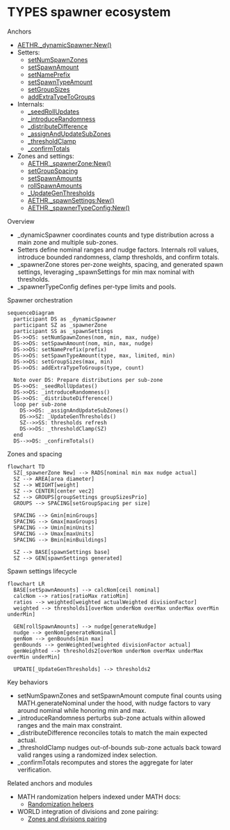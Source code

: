 # TYPES spawner ecosystem

Anchors
- [AETHR._dynamicSpawner:New()](../../dev/customTypes.lua:868)
- Setters:
  - [setNumSpawnZones](../../dev/customTypes.lua:928)
  - [setSpawnAmount](../../dev/customTypes.lua:946)
  - [setNamePrefix](../../dev/customTypes.lua:963)
  - [setSpawnTypeAmount](../../dev/customTypes.lua:969)
  - [setGroupSizes](../../dev/customTypes.lua:977)
  - [addExtraTypeToGroups](../../dev/customTypes.lua:983)
- Internals:
  - [_seedRollUpdates](../../dev/customTypes.lua:992)
  - [_introduceRandomness](../../dev/customTypes.lua:1006)
  - [_distributeDifference](../../dev/customTypes.lua:1036)
  - [_assignAndUpdateSubZones](../../dev/customTypes.lua:1059)
  - [_thresholdClamp](../../dev/customTypes.lua:1082)
  - [_confirmTotals](../../dev/customTypes.lua:1115)
- Zones and settings:
  - [AETHR._spawnerZone:New()](../../dev/customTypes.lua:1177)
  - [setGroupSpacing](../../dev/customTypes.lua:1276)
  - [setSpawnAmounts](../../dev/customTypes.lua:1303)
  - [rollSpawnAmounts](../../dev/customTypes.lua:1330)
  - [_UpdateGenThresholds](../../dev/customTypes.lua:1365)
  - [AETHR._spawnSettings:New()](../../dev/customTypes.lua:1401)
  - [AETHR._spawnerTypeConfig:New()](../../dev/customTypes.lua:1444)

Overview
- _dynamicSpawner coordinates counts and type distribution across a main zone and multiple sub-zones.
- Setters define nominal ranges and nudge factors. Internals roll values, introduce bounded randomness, clamp thresholds, and confirm totals.
- _spawnerZone stores per-zone weights, spacing, and generated spawn settings, leveraging _spawnSettings for min max nominal with thresholds.
- _spawnerTypeConfig defines per-type limits and pools.

Spawner orchestration
```mermaid
sequenceDiagram
  participant DS as _dynamicSpawner
  participant SZ as _spawnerZone
  participant SS as _spawnSettings
  DS->>DS: setNumSpawnZones(nom, min, max, nudge)
  DS->>DS: setSpawnAmount(nom, min, max, nudge)
  DS->>DS: setNamePrefix(prefix)
  DS->>DS: setSpawnTypeAmount(type, max, limited, min)
  DS->>DS: setGroupSizes(max, min)
  DS->>DS: addExtraTypeToGroups(type, count)

  Note over DS: Prepare distributions per sub-zone
  DS->>DS: _seedRollUpdates()
  DS->>DS: _introduceRandomness()
  DS->>DS: _distributeDifference()
  loop per sub-zone
    DS->>DS: _assignAndUpdateSubZones()
    DS->>SZ: _UpdateGenThresholds()
    SZ-->>SS: thresholds refresh
    DS->>DS: _thresholdClamp(SZ)
  end
  DS-->>DS: _confirmTotals()
```

Zones and spacing
```mermaid
flowchart TD
  SZ[_spawnerZone New] --> RADS[nominal min max nudge actual]
  SZ --> AREA[area diameter]
  SZ --> WEIGHT[weight]
  SZ --> CENTER[center vec2]
  SZ --> GROUPS[groupSettings groupSizesPrio]
  GROUPS --> SPACING[setGroupSpacing per size]

  SPACING --> Gmin[minGroups]
  SPACING --> Gmax[maxGroups]
  SPACING --> Umin[minUnits]
  SPACING --> Umax[maxUnits]
  SPACING --> Bmin[minBuildings]

  SZ --> BASE[spawnSettings base]
  SZ --> GEN[spawnSettings generated]
```

Spawn settings lifecycle
```mermaid
flowchart LR
  BASE[setSpawnAmounts] --> calcNom[ceil nominal]
  calcNom --> ratios[ratioMax ratioMin]
  ratios --> weighted[weighted actualWeighted divisionFactor]
  weighted --> thresholds1[overNom underNom overMax underMax overMin underMin]

  GEN[rollSpawnAmounts] --> nudge[generateNudge]
  nudge --> genNom[generateNominal]
  genNom --> genBounds[min max]
  genBounds --> genWeighted[weighted divisionFactor actual]
  genWeighted --> thresholds2[overNom underNom overMax underMax overMin underMin]

  UPDATE[_UpdateGenThresholds] --> thresholds2
```

Key behaviors
- setNumSpawnZones and setSpawnAmount compute final counts using MATH.generateNominal under the hood, with nudge factors to vary around nominal while honoring min and max.
- _introduceRandomness perturbs sub-zone actuals within allowed ranges and the main max constraint.
- _distributeDifference reconciles totals to match the main expected actual.
- _thresholdClamp nudges out-of-bounds sub-zone actuals back toward valid ranges using a randomized index selection.
- _confirmTotals recomputes and stores the aggregate for later verification.

Related anchors and modules
- MATH randomization helpers indexed under MATH docs:
  - [Randomization helpers](../math/randomization.md)
- WORLD integration of divisions and zone pairing:
  - [Zones and divisions pairing](../spawner/zones_and_divisions.md)